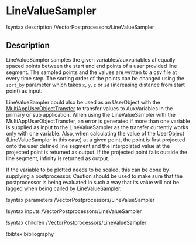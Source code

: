 # LineValueSampler

!syntax description /VectorPostprocessors/LineValueSampler

## Description

LineValueSampler samples the given variables/auxvariables at equally spaced points between the start and end points of a user provided line segment. The sampled points and the values are written to a csv file at every time step. The sorting order of the points can be changed using the `sort_by` parameter which takes `x`, `y`, `z` or `id` (increasing distance from start point) as input.

LineValueSampler could also be used as an UserObject with the [MultiAppUserObjectTransfer](/MultiAppUserObjectTransfer.md) to transfer values to AuxVariables in the primary or sub application. When using the LineValueSampler with the MultiAppUserObjectTransfer, an error is generated if more than one variable is supplied as input to the LineValueSampler as the transfer currently works only with one variable. Also, when calculating the value of the UserObject (LineValueSampler in this case) at a given point, the point is first projected onto the user defined line segment and the interpolated value at the projected point is returned as output. If the projected point falls outside the line segment, infinity is returned as output.

If the variable to be plotted needs to be scaled, this can be done by supplying a postprocessor. Caution should be used to make sure that the postprocessor is being evaluated in such a way that its value will not be lagged when being called by LineValueSampler.

!syntax parameters /VectorPostprocessors/LineValueSampler

!syntax inputs /VectorPostprocessors/LineValueSampler

!syntax children /VectorPostprocessors/LineValueSampler

!bibtex bibliography
